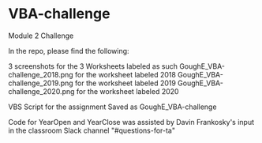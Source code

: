 # VBA-challenge
Module 2 Challenge

In the repo, please find the following:

  3 screenshots for the 3 Worksheets labeled as such
    GoughE_VBA-challenge_2018.png for the worksheet labeled 2018
    GoughE_VBA-challenge_2019.png for the worksheet labeled 2019 
    GoughE_VBA-challenge_2020.png for the worksheet labeled 2020

  VBS Script for the assignment
    Saved as GoughE_VBA-challenge

Code for YearOpen and YearClose was assisted by Davin Frankosky's input in the classroom Slack channel "#questions-for-ta"
